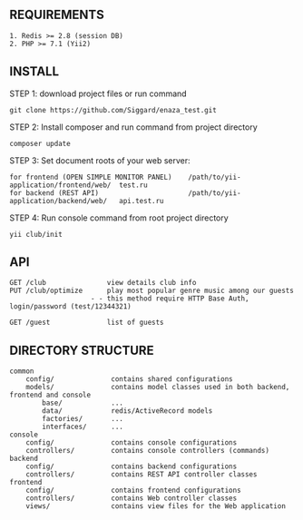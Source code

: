 REQUIREMENTS
-------------------

```
1. Redis >= 2.8 (session DB)
2. PHP >= 7.1 (Yii2)
```

INSTALL
-------------------
<p>STEP 1: download project files or run command</p>

```
git clone https://github.com/Siggard/enaza_test.git
```

<p>STEP 2: Install composer and run command from project directory</p>

```
composer update 
```

<p>STEP 3: Set document roots of your web server:</p>

```
for frontend (OPEN SIMPLE MONITOR PANEL)    /path/to/yii-application/frontend/web/  test.ru
for backend (REST API)                      /path/to/yii-application/backend/web/   api.test.ru
```

<p>STEP 4: Run console command from root project directory</p>

```
yii club/init
```

API
-------------------

```
GET /club               view details club info
PUT /club/optimize      play most popular genre music among our guests
                    - - this method require HTTP Base Auth, login/password (test/12344321)    
    
GET /guest              list of guests
```

DIRECTORY STRUCTURE
-------------------

```
common
    config/              contains shared configurations
    models/              contains model classes used in both backend, frontend and console
        base/            ...
        data/            redis/ActiveRecord models
        factories/       ...
        interfaces/      ...
console
    config/              contains console configurations
    controllers/         contains console controllers (commands)
backend
    config/              contains backend configurations
    controllers/         contains REST API controller classes
frontend
    config/              contains frontend configurations
    controllers/         contains Web controller classes
    views/               contains view files for the Web application
```
